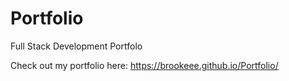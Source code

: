 # Portfolio

Full Stack Development Portfolo

Check out my portfolio here: https://brookeee.github.io/Portfolio/
